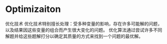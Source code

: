 # Optimizaiton
优化技术
优化技术特别擅长处理：受多种变量的影响，存在许多可能解的问题，以及结果因这些变量的组合而产生很大变化的问题。
优化算法通过尝试许多不同解题并给这些题解打分以确定其质量的方式来找到一个问题的最优解。
